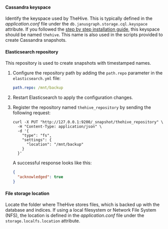 #### Cassandra keyspace

Identify the keyspace used by TheHive. This is typically defined in the *application.conf* file under the `db.janusgraph.storage.cql.keyspace` attribute. If you followed the [step by step installation guide](/thehive/installation/step-by-step-installation-guide/), this keyspace should be named `thehive`. This name is also used in the scripts provided to create Cassandra snapshots.

#### Elasticsearch repository

This repository is used to create snapshots with timestamped names.

1. Configure the repository path by adding the `path.repo` parameter in the `elasticsearch.yml` file:

    ```yaml 
    path.repo: /mnt/backup
    ```

2. Restart Elasticsearch to apply the configuration changes.

3. Register the repository named `thehive_repository` by sending the following request:

    ```http
    curl -X PUT "http://127.0.0.1:9200/_snapshot/thehive_repository" \
      -H "Content-Type: application/json" \
      -d '{
        "type": "fs",
        "settings": {
          "location": "/mnt/backup"
        }
      }'
    ```
    
    A successful response looks like this:

    ```json
    {
      "acknowledged": true
    }
    ```

#### File storage location

Locate the folder where TheHive stores files, which is backed up with the database and indices. If using a local filesystem or Network File System (NFS), the location is defined in the *application.conf* file under the `storage.localfs.location` attribute.